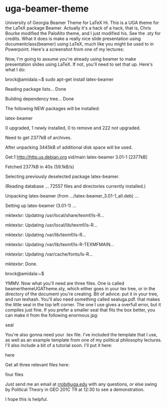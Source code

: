 # uga-beamer-theme
University of Georgia Beamer Theme for LaTeX
Hi. This is a UGA theme for the LaTeX package Beamer. Actually it's a hack of a hack, that is, Chris Bourke modified the PaloAlto theme, and I just modified his. See the .sty for credits. What it does is make a really nice slide presentation using documentclass{beamer} using LaTeX, much like you might be used to in Powerpoint. Here's a screenshot from one of my lectures:

Now, I'm going to assume you're already using beamer to make presentation slides using LaTeX. If not, you'll need to set that up. Here's what I do:

brock@amidala:~$ sudo apt-get install latex-beamer

Reading package lists... Done

Building dependency tree... Done

The following NEW packages will be installed:

  latex-beamer
  
0 upgraded, 1 newly installed, 0 to remove and 222 not upgraded.

Need to get 2377kB of archives.

After unpacking 3445kB of additional disk space will be used.

Get:1 http://http.us.debian.org sid/main latex-beamer 3.01-1 [2377kB]

Fetched 2377kB in 40s (59.1kB/s)                            

Selecting previously deselected package latex-beamer.

(Reading database ... 72557 files and directories currently installed.)

Unpacking latex-beamer (from .../latex-beamer_3.01-1_all.deb) ...

Setting up latex-beamer (3.01-1) ...

mktexlsr: Updating /usr/local/share/texmf/ls-R... 

mktexlsr: Updating /usr/local/lib/texmf/ls-R... 

mktexlsr: Updating /var/lib/texmf/ls-R... 

mktexlsr: Updating /var/lib/texmf/ls-R-TEXMFMAIN... 

mktexlsr: Updating /var/cache/fonts/ls-R... 

mktexlsr: Done.

brock@amidala:~$ 

YMMV. Now what you'll need are three files. One is called beamerthemeUGATheme.sty, which either goes in your tex tree, or in the directory of the document you're creating. Bit of advice: put it in your tree, and run texhash. You'll also need something called sealuga.pdf. that makes the little seal in the top left corner. The one I use gives a overfull error, but it compiles just fine. If you prefer a smaller seal that fits the box better, you can make it from the following enormous jpg:

seal

You're also gonna need your .tex file. I've included the template that I use, as well as an example template from one of my political philosophy lectures. I'll also include a bit of a tutorial soon. I'll put it here:

here

Get all three relevant files here:

four files

Just send me an email at rrob@uga.edu with any questions, or else swing by Political Theory in GEO 201C TR at 12:30 to see a demonstration.

I hope this is helpful.
